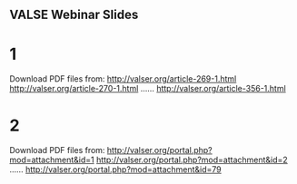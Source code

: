 ## VALSE Webinar Slides

# 1 
Download PDF files from: 
http://valser.org/article-269-1.html 
http://valser.org/article-270-1.html 
…… 
http://valser.org/article-356-1.html 

# 2 
Download PDF files from: 
http://valser.org/portal.php?mod=attachment&id=1 
http://valser.org/portal.php?mod=attachment&id=2 
……
http://valser.org/portal.php?mod=attachment&id=79 
